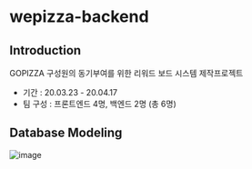 # wepizza-backend
## Introduction
GOPIZZA 구성원의 동기부여를 위한 리워드 보드 시스템 제작프로젝트
- 기간    : 20.03.23 - 20.04.17
- 팀 구성 : 프론트엔드 4명, 백엔드 2명 (총 6명)

## Database Modeling
![image](https://user-images.githubusercontent.com/53142539/78035803-8b78c500-73a4-11ea-94f7-815e8ae4fc1b.png)
